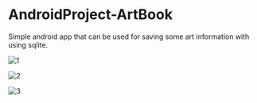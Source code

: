 # AndroidProject-ArtBook
Simple android app that can be used for saving some art information with using sqlite.

![1](https://user-images.githubusercontent.com/45331388/91104552-a8c16f00-e676-11ea-8135-80c7e5f57c1d.png)

![2](https://user-images.githubusercontent.com/45331388/91104631-d1496900-e676-11ea-9f79-9f453baeebd2.png)

![3](https://user-images.githubusercontent.com/45331388/91104655-db6b6780-e676-11ea-977e-ba86132534b2.png)
